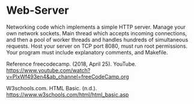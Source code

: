 # Web-Server
Networking code which implements a simple HTTP server. Manage your own network sockets. Main thread which accepts incoming connections, and then a pool of worker threads and handles hundreds of simultaneous requests. Host your server on TCP port 8080, must run root permissions. Your program must include explanatory comments, and Makefile. 



Reference
freecodecamp. (2018, April 25). YouTube. https://www.youtube.com/watch?v=PlxWf493en4&ab_channel=freeCodeCamp.org 

W3schools.com. HTML Basic. (n.d.). https://www.w3schools.com/html/html_basic.asp 